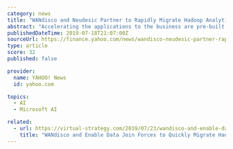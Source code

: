 ```yaml
---
category: news
title: "WANdisco and Neudesic Partner to Rapidly Migrate Hadoop Analytical Workloads to Databricks in the Azure Cloud"
abstract: "Accelerating the applications to the business are pre-built Microsoft Azure Cognitive Services ... and multi-cloud to be purpose built Machine learning and analytics availability for extracting ..."
publishedDateTime: 2019-07-18T21:07:00Z
sourceUrl: https://finance.yahoo.com/news/wandisco-neudesic-partner-rapidly-migrate-110000205.html
type: article
score: 32
published: false

provider:
  name: YAHOO! News
  id: yahoo.com

topics:
  - AI
  - Microsoft AI

related:
  - url: https://virtual-strategy.com/2019/07/23/wandisco-and-enable-data-join-forces-to-quickly-migrate-hadoop-analytical-workloads-to-databricks-in-the-azure-cloud/
    title: "WANdisco and Enable Data Join Forces to Quickly Migrate Hadoop Analytical Workloads to Databricks in the Azure Cloud"
---
```

